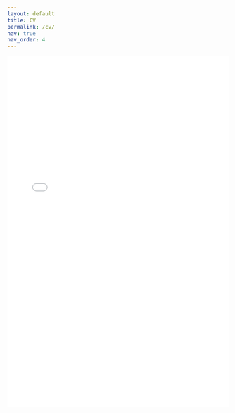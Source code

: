```yaml
---
layout: default
title: CV
permalink: /cv/
nav: true
nav_order: 4
---
```


<embed src="/assets/pdf/CV_AnhTungHo.pdf" type="application/pdf" width="100%" height="800px" />